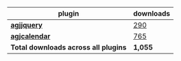 plugin|downloads
------|----------
[**agjjquery**](https://www.npmjs.com/package/agjjquery)|[290](https://www.npmjs.com/package/agjjquery)
[**agjcalendar**](https://www.npmjs.com/package/agjcalendar)|[765](https://www.npmjs.com/package/agjcalendar)
**Total downloads across all plugins**|**1,055**
